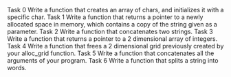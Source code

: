 Task 0 Write a function that creates an array of chars, and initializes it with a specific char.
Task 1 Write a function that returns a pointer to a newly allocated space in memory, which contains a copy of the string given as a parameter.
Task 2 Write a function that concatenates two strings.
Task 3 Write a function that returns a pointer to a 2 dimensional array of integers.
Task 4 Write a function that frees a 2 dimensional grid previously created by your alloc_grid function.
Task 5 Write a function that concatenates all the arguments of your program.
Task 6 Write a function that splits a string into words.
